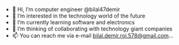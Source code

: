 - 👋 Hi, I’m computer engineer @bilal47demir
- 👀 I’m interested in the technology world of the future
- 🌱 I’m currently learning software and electronıcs
- 💞️ I’m thinking of collaborating with technology giant companies
- 📫 You can reach me via e-mail bilal.demir.roi.578@gmail.com...
  

<!---
bilal47demir/bilal47demir is a ✨ special ✨ repository because its `README.md` (this file) appears on your GitHub profile.
You can click the Preview link to take a look at your changes.
--->
